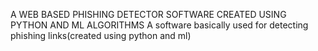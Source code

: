 A WEB BASED PHISHING DETECTOR SOFTWARE CREATED USING PYTHON AND ML ALGORITHMS
A software basically used for detecting phishing links(created using python and ml)
